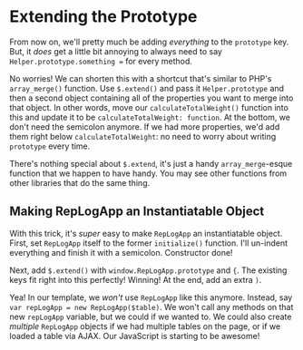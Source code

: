 # Extending the Prototype

From now on, we'll pretty much be adding *everything* to the `prototype` key. But,
it *does* get a little bit annoying to always need to say `Helper.prototype.something =`
for every method.

No worries! We can shorten this with a shortcut that's similar to PHP's `array_merge()`
function. Use `$.extend()` and pass it `Helper.prototype` and then a second object
containing all of the properties you want to merge into that object. In other words,
move our `calculateTotalWeight()` function into this and update it to be
`calculateTotalWeight: function`. At the bottom, we don't need the semicolon anymore.
If we had more properties, we'd add them right below `calculateTotalWeight`: no need
to worry about writing `prototype` every time.

There's nothing special about `$.extend`, it's just a handy `array_merge`-esque
function that we happen to have handy. You may see other functions from other libraries
that do the same thing.

## Making RepLogApp an Instantiatable Object

With this trick, it's *super* easy to make `RepLogApp` an instantiatable object.
First, set `RepLogApp` itself to the former `initialize()` function. I'll un-indent
everything and finish it with a semicolon. Constructor done!

Next, add `$.extend()` with `window.RepLogApp.prototype` and `{`. The existing keys
fit right into this perfectly! Winning! At the end, add an extra `)`.

Yea! In our template, we *won't* use `RepLogApp` like this anymore. Instead, say
`var repLogApp = new RepLogApp($table)`. We won't call any methods on that new
`repLogApp` variable, but we could if we wanted to. We could also create *multiple*
`RepLogApp` objects if we had multiple tables on the page, or if we loaded a table
via AJAX. Our JavaScript is starting to be awesome!
